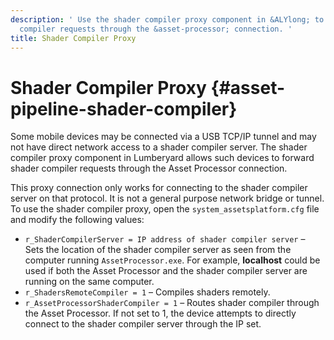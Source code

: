 ```yaml
---
description: ' Use the shader compiler proxy component in &ALYlong; to forward shader
  compiler requests through the &asset-processor; connection. '
title: Shader Compiler Proxy
---
```

# Shader Compiler Proxy {#asset-pipeline-shader-compiler}

Some mobile devices may be connected via a USB TCP/IP tunnel and may not have direct network access to a shader compiler server\. The shader compiler proxy component in Lumberyard allows such devices to forward shader compiler requests through the Asset Processor connection\.

This proxy connection only works for connecting to the shader compiler server on that protocol\. It is not a general purpose network bridge or tunnel\. To use the shader compiler proxy, open the `system_assetsplatform.cfg` file and modify the following values:
+ `r_ShaderCompilerServer = IP address of shader compiler server` – Sets the location of the shader compiler server as seen from the computer running `AssetProcessor.exe`\. For example, **localhost** could be used if both the Asset Processor and the shader compiler server are running on the same computer\.
+ `r_ShadersRemoteCompiler = 1` – Compiles shaders remotely\.
+ `r_AssetProcessorShaderCompiler = 1` – Routes shader compiler through the Asset Processor\. If not set to 1, the device attempts to directly connect to the shader compiler server through the IP set\. 
